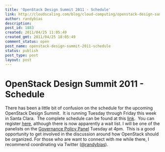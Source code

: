 ```yaml
---
title: 'OpenStack Design Summit 2011 - Schedule'
link: http://cloudscaling.com/blog/cloud-computing/openstack-design-summit-2011-schedule/
author: randybias
description: 
post_id: 1883
created: 2011/04/25 11:05:49
created_gmt: 2011/04/25 18:05:49
comment_status: open
post_name: openstack-design-summit-2011-schedule
status: publish
post_type: post
layout: post
---
```


# OpenStack Design Summit 2011 - Schedule

There has been a little bit of confusion on the schedule for the upcoming OpenStack Design Summit.  It is running Tuesday through Friday this week in Santa Clara.  The complete schedule can be found at this [link](http://openstack-spring2011.sched.org/).  You can register [here](http://www.cvent.com/events/openstack-design-summit-spring-2011/event-summary-51c521e3af73406dbc548746c25423c4.aspx), although there is now apparently a wait list. I will be one of the panelists on the [Governance Policy Panel](http://openstack-spring2011.sched.org/event/9520d1b4ec461e6f8c190100e606e6bd) Tuesday at 4pm.  This is a good opportunity to get involved in the discussion around how OpenStack should be organized. For those who are want to connect with me while there, I recommend coordinating via Twitter ([@randybias](http://twitter.com/randybias)).